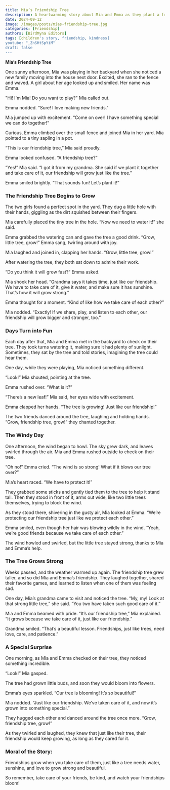 ```yaml
---
title: Mia’s Friendship Tree
description: A heartwarming story about Mia and Emma as they plant a friendship tree, learning the importance of nurturing friendships.
date: 2024-09-12
image: /images/posts/mias-friendship-tree.jpg
categories: [Friendship]
authors: [BirdMyna Editors]
tags: [children's story, friendship, kindness]
youtube: "_ZnSHtSpYiM"
draft: false
---
```


**Mia’s Friendship Tree**

One sunny afternoon, Mia was playing in her backyard when she noticed a new family moving into the house next door. Excited, she ran to the fence and waved. A girl about her age looked up and smiled. Her name was Emma.

"Hi! I'm Mia! Do you want to play?" Mia called out.

Emma nodded. "Sure! I love making new friends."

Mia jumped up with excitement. “Come on over! I have something special we can do together!”

Curious, Emma climbed over the small fence and joined Mia in her yard. Mia pointed to a tiny sapling in a pot.

“This is our friendship tree,” Mia said proudly.

Emma looked confused. “A friendship tree?”

“Yes!” Mia said. “I got it from my grandma. She said if we plant it together and take care of it, our friendship will grow just like the tree.”

Emma smiled brightly. “That sounds fun! Let’s plant it!”

### The Friendship Tree Begins to Grow

The two girls found a perfect spot in the yard. They dug a little hole with their hands, giggling as the dirt squished between their fingers.

Mia carefully placed the tiny tree in the hole. “Now we need to water it!” she said.

Emma grabbed the watering can and gave the tree a good drink. “Grow, little tree, grow!” Emma sang, twirling around with joy.

Mia laughed and joined in, clapping her hands. “Grow, little tree, grow!”

After watering the tree, they both sat down to admire their work.

“Do you think it will grow fast?” Emma asked.

Mia shook her head. “Grandma says it takes time, just like our friendship. We have to take care of it, give it water, and make sure it has sunshine. That’s how it will grow strong.”

Emma thought for a moment. “Kind of like how we take care of each other?”

Mia nodded. “Exactly! If we share, play, and listen to each other, our friendship will grow bigger and stronger, too.”

### Days Turn into Fun

Each day after that, Mia and Emma met in the backyard to check on their tree. They took turns watering it, making sure it had plenty of sunlight. Sometimes, they sat by the tree and told stories, imagining the tree could hear them.

One day, while they were playing, Mia noticed something different.

“Look!” Mia shouted, pointing at the tree.

Emma rushed over. “What is it?”

“There’s a new leaf!” Mia said, her eyes wide with excitement.

Emma clapped her hands. “The tree is growing! Just like our friendship!”

The two friends danced around the tree, laughing and holding hands. “Grow, friendship tree, grow!” they chanted together.

### The Windy Day

One afternoon, the wind began to howl. The sky grew dark, and leaves swirled through the air. Mia and Emma rushed outside to check on their tree.

“Oh no!” Emma cried. “The wind is so strong! What if it blows our tree over?”

Mia’s heart raced. “We have to protect it!”

They grabbed some sticks and gently tied them to the tree to help it stand tall. Then they stood in front of it, arms out wide, like two little trees themselves, trying to block the wind.

As they stood there, shivering in the gusty air, Mia looked at Emma. “We’re protecting our friendship tree just like we protect each other.”

Emma smiled, even though her hair was blowing wildly in the wind. “Yeah, we’re good friends because we take care of each other.”

The wind howled and swirled, but the little tree stayed strong, thanks to Mia and Emma’s help.

### The Tree Grows Strong

Weeks passed, and the weather warmed up again. The friendship tree grew taller, and so did Mia and Emma’s friendship. They laughed together, shared their favorite games, and learned to listen when one of them was feeling sad.

One day, Mia’s grandma came to visit and noticed the tree. “My, my! Look at that strong little tree,” she said. “You two have taken such good care of it.”

Mia and Emma beamed with pride. “It’s our friendship tree,” Mia explained. “It grows because we take care of it, just like our friendship.”

Grandma smiled. “That’s a beautiful lesson. Friendships, just like trees, need love, care, and patience.”

### A Special Surprise

One morning, as Mia and Emma checked on their tree, they noticed something incredible.

“Look!” Mia gasped.

The tree had grown little buds, and soon they would bloom into flowers.

Emma’s eyes sparkled. “Our tree is blooming! It’s so beautiful!”

Mia nodded. “Just like our friendship. We’ve taken care of it, and now it’s grown into something special.”

They hugged each other and danced around the tree once more. “Grow, friendship tree, grow!”

As they twirled and laughed, they knew that just like their tree, their friendship would keep growing, as long as they cared for it.

### Moral of the Story:
Friendships grow when you take care of them, just like a tree needs water, sunshine, and love to grow strong and beautiful.

So remember, take care of your friends, be kind, and watch your friendships bloom!
